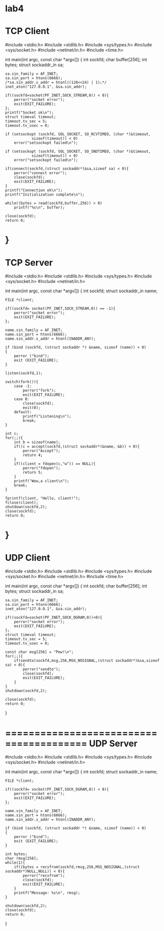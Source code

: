 lab4
====

TCP Client
====================
#include <stdio.h>
#include <stdlib.h>
#include <sys/types.h>
#include <sys/socket.h>
#include <netinet/in.h>
#include <time.h>

int main(int argc, const char *argv[])
{
  int sockfd;
	char buffer[256];
	int bytes;
	struct sockaddr_in sa;

	sa.sin_family = AF_INET;
	sa.sin_port = htons(6666);
	/*sa.sin_addr.s_addr = htonl((128<<24) | 1);*/
	inet_aton("127.0.0.1", &sa.sin_addr);

	if((sockfd=socket(PF_INET,SOCK_STREAM,0)) < 0){
		perror("socket error");
		exit(EXIT_FAILURE);
	};
	printf("Socket ok\n");
	struct timeval timeout;      
	timeout.tv_sec = 5;
	timeout.tv_usec = 0;

	if (setsockopt (sockfd, SOL_SOCKET, SO_RCVTIMEO, (char *)&timeout,
				sizeof(timeout)) < 0)
		error("setsockopt failed\n");

	if (setsockopt (sockfd, SOL_SOCKET, SO_SNDTIMEO, (char *)&timeout,
				sizeof(timeout)) < 0)
		error("setsockopt failed\n");

	if(connect(sockfd,(struct sockaddr*)&sa,sizeof sa) < 0){
		perror("connect error");
		close(sockfd);
		exit(EXIT_FAILURE);
	}
	printf("Connection ok\n");
	printf("Initialization complete\n");

	while((bytes = read(sockfd,buffer,256)) > 0)
		printf("%s\n", buffer);

	close(sockfd);
	return 0;
}
===============================

TCP Server
================================
#include <stdio.h>
#include <stdlib.h>
#include <sys/types.h>
#include <sys/socket.h>
#include <netinet/in.h>

int main(int argc, const char *argv[])
{
  int sockfd;
	struct sockaddr_in name;

	FILE *client;

	if((sockfd= socket(PF_INET,SOCK_STREAM,0)) == -1){
		perror("socket error");
		exit(EXIT_FAILURE);
	};

	name.sin_family = AF_INET;
	name.sin_port = htons(6666);
	name.sin_addr.s_addr = htonl(INADDR_ANY);

	if (bind (sockfd, (struct sockaddr *) &name, sizeof (name)) < 0)
	{
		perror ("bind");
		exit (EXIT_FAILURE);
	}

	listen(sockfd,1);

	switch(fork()){
		case -1:
			perror("fork");
			exit(EXIT_FAILURE);
		case 0:
			close(sockfd);
			exit(0);
		default:
			printf("Listening\n");
			break;
	}

	int c;
	for(;;){
		int b = sizeof(name);
		if((c = accept(sockfd,(struct sockaddr*)&name, &b)) < 0){
			perror("Accept");
			return 4;
		}
		if((client = fdopen(c,"w")) == NULL){
			perror("fdopen");
			return 5;
		}
		printf("Wow,a client\n");
		break;
	}

	fprintf(client, "Hello, client!");
	fclose(client);
	shutdown(sockfd,2);
	close(sockfd);
	return 0;
}
========================================

UDP Client
========================================
#include <stdio.h>
#include <stdlib.h>
#include <sys/types.h>
#include <sys/socket.h>
#include <netinet/in.h>
#include <time.h>

int main(int argc, const char *argv[])
{
  int sockfd;
	char buffer[256];
	int bytes;
	struct sockaddr_in sa;

	sa.sin_family = AF_INET;
	sa.sin_port = htons(6666);
	inet_aton("127.0.0.1", &sa.sin_addr);

	if((sockfd=socket(PF_INET,SOCK_DGRAM,0))<0){
		perror("socket error");
		exit(EXIT_FAILURE);
	};
	struct timeval timeout;      
	timeout.tv_sec = 5;
	timeout.tv_usec = 0;

	const char msg[256] = "Pew!\n";
	for(;;){
		if(sendto(sockfd,msg,256,MSG_NOSIGNAL,(struct sockaddr*)&sa,sizeof sa) < 0){
			perror("sendto");
			close(sockfd);
			exit(EXIT_FAILURE);
		}
	}
	shutdown(sockfd,2);

	close(sockfd);
	return 0;
}

========================================
UDP Server
========================================
#include <stdio.h>
#include <stdlib.h>
#include <sys/types.h>
#include <sys/socket.h>
#include <netinet/in.h>

int main(int argc, const char *argv[])
{
  int sockfd;
	struct sockaddr_in name;

	FILE *client;

	if((sockfd= socket(PF_INET,SOCK_DGRAM,0)) < 0){
		perror("socket error");
		exit(EXIT_FAILURE);
	};

	name.sin_family = AF_INET;
	name.sin_port = htons(6666);
	name.sin_addr.s_addr = htonl(INADDR_ANY);

	if (bind (sockfd, (struct sockaddr *) &name, sizeof (name)) < 0)
	{
		perror ("bind");
		exit (EXIT_FAILURE);
	}

	int bytes;
	char rmsg[256];
	while(1){
		if((bytes = recvfrom(sockfd,rmsg,256,MSG_NOSIGNAL,(struct sockaddr*)NULL,NULL)) < 0){
			perror("recvfrom");
			close(sockfd);
			exit(EXIT_FAILURE);
		}
		printf("Message: %s\n", rmsg);
	}

	shutdown(sockfd,2);
	close(sockfd);
	return 0;
}
